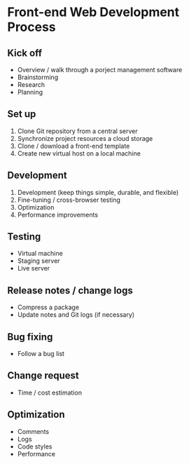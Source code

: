 # Front-end Web Development Process

## Kick off

* Overview / walk through a porject management software
* Brainstorming
* Research
* Planning

## Set up

1. Clone Git repository from a central server
2. Synchronize project resources a cloud storage
3. Clone / download a front-end template
4. Create new virtual host on a local machine

## Development

1. Development (keep things simple, durable, and flexible)
2. Fine-tuning / cross-browser testing
3. Optimization
4. Performance improvements

## Testing

* Virtual machine
* Staging server
* Live server


## Release notes / change logs

* Compress a package
* Update notes and Git logs (if necessary)

## Bug fixing

* Follow a bug list

## Change request

* Time / cost estimation


## Optimization

* Comments
* Logs
* Code styles
* Performance

